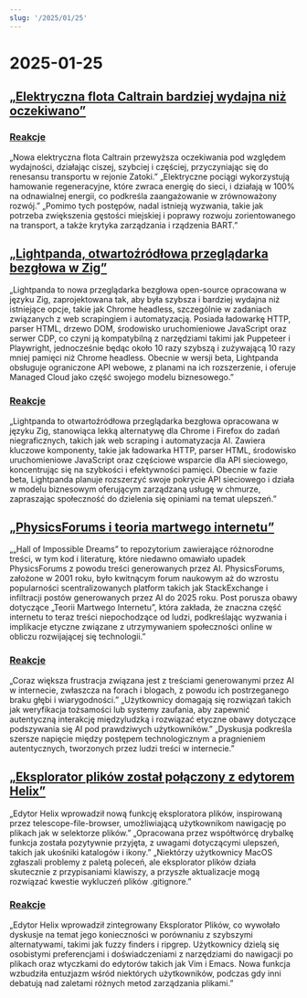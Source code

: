 ```yaml
---
slug: '/2025/01/25'
---
```


# 2025-01-25

## [„Elektryczna flota Caltrain bardziej wydajna niż oczekiwano”](https://www.caltrain.com/news/caltrains-electric-fleet-more-efficient-expected)

### [Reakcje](https://news.ycombinator.com/item?id=42818692)

„Nowa elektryczna flota Caltrain przewyższa oczekiwania pod względem wydajności, działając ciszej, szybciej i częściej, przyczyniając się do renesansu transportu w rejonie Zatoki.” „Elektryczne pociągi wykorzystują hamowanie regeneracyjne, które zwraca energię do sieci, i działają w 100% na odnawialnej energii, co podkreśla zaangażowanie w zrównoważony rozwój.” „Pomimo tych postępów, nadal istnieją wyzwania, takie jak potrzeba zwiększenia gęstości miejskiej i poprawy rozwoju zorientowanego na transport, a także krytyka zarządzania i rządzenia BART.”

## [„Lightpanda, otwartoźródłowa przeglądarka bezgłowa w Zig”](https://github.com/lightpanda-io/browser)

„Lightpanda to nowa przeglądarka bezgłowa open-source opracowana w języku Zig, zaprojektowana tak, aby była szybsza i bardziej wydajna niż istniejące opcje, takie jak Chrome headless, szczególnie w zadaniach związanych z web scrapingiem i automatyzacją. Posiada ładowarkę HTTP, parser HTML, drzewo DOM, środowisko uruchomieniowe JavaScript oraz serwer CDP, co czyni ją kompatybilną z narzędziami takimi jak Puppeteer i Playwright, jednocześnie będąc około 10 razy szybszą i zużywającą 10 razy mniej pamięci niż Chrome headless. Obecnie w wersji beta, Lightpanda obsługuje ograniczone API webowe, z planami na ich rozszerzenie, i oferuje Managed Cloud jako część swojego modelu biznesowego.”

### [Reakcje](https://news.ycombinator.com/item?id=42817439)

„Lightpanda to otwartoźródłowa przeglądarka bezgłowa opracowana w języku Zig, stanowiąca lekką alternatywę dla Chrome i Firefox do zadań niegraficznych, takich jak web scraping i automatyzacja AI. Zawiera kluczowe komponenty, takie jak ładowarka HTTP, parser HTML, środowisko uruchomieniowe JavaScript oraz częściowe wsparcie dla API sieciowego, koncentrując się na szybkości i efektywności pamięci. Obecnie w fazie beta, Lightpanda planuje rozszerzyć swoje pokrycie API sieciowego i działa w modelu biznesowym oferującym zarządzaną usługę w chmurze, zapraszając społeczność do dzielenia się opiniami na temat ulepszeń.”

## [„PhysicsForums i teoria martwego internetu”](https://hallofdreams.org/posts/physicsforums/)

„„Hall of Impossible Dreams” to repozytorium zawierające różnorodne treści, w tym kod i literaturę, które niedawno omawiało upadek PhysicsForums z powodu treści generowanych przez AI. PhysicsForums, założone w 2001 roku, było kwitnącym forum naukowym aż do wzrostu popularności scentralizowanych platform takich jak StackExchange i infiltracji postów generowanych przez AI do 2025 roku. Post porusza obawy dotyczące „Teorii Martwego Internetu”, która zakłada, że znaczna część internetu to teraz treści niepochodzące od ludzi, podkreślając wyzwania i implikacje etyczne związane z utrzymywaniem społeczności online w obliczu rozwijającej się technologii.”

### [Reakcje](https://news.ycombinator.com/item?id=42816284)

„Coraz większa frustracja związana jest z treściami generowanymi przez AI w internecie, zwłaszcza na forach i blogach, z powodu ich postrzeganego braku głębi i wiarygodności.” „Użytkownicy domagają się rozwiązań takich jak weryfikacja tożsamości lub systemy zaufania, aby zapewnić autentyczną interakcję międzyludzką i rozwiązać etyczne obawy dotyczące podszywania się AI pod prawdziwych użytkowników.” „Dyskusja podkreśla szersze napięcie między postępem technologicznym a pragnieniem autentycznych, tworzonych przez ludzi treści w internecie.”

## [„Eksplorator plików został połączony z edytorem Helix”](https://github.com/helix-editor/helix/pull/11285)

„Edytor Helix wprowadził nową funkcję eksploratora plików, inspirowaną przez telescope-file-browser, umożliwiającą użytkownikom nawigację po plikach jak w selektorze plików.” „Opracowana przez współtwórcę drybalkę funkcja została pozytywnie przyjęta, z uwagami dotyczącymi ulepszeń, takich jak ukośniki katalogów i ikony.” „Niektórzy użytkownicy MacOS zgłaszali problemy z paletą poleceń, ale eksplorator plików działa skutecznie z przypisaniami klawiszy, a przyszłe aktualizacje mogą rozwiązać kwestie wykluczeń plików .gitignore.”

### [Reakcje](https://news.ycombinator.com/item?id=42818278)

„Edytor Helix wprowadził zintegrowany Eksplorator Plików, co wywołało dyskusje na temat jego konieczności w porównaniu z szybszymi alternatywami, takimi jak fuzzy finders i ripgrep. Użytkownicy dzielą się osobistymi preferencjami i doświadczeniami z narzędziami do nawigacji po plikach oraz wtyczkami do edytorów takich jak Vim i Emacs. Nowa funkcja wzbudziła entuzjazm wśród niektórych użytkowników, podczas gdy inni debatują nad zaletami różnych metod zarządzania plikami.”

<head>
  <meta property="og:title" content="„Elektryczna flota Caltrain bardziej wydajna niż oczekiwano”" />
  <meta property="og:type" content="website" />
  <meta property="og:image" content="https://og.cho.sh/api/og/?title=%E2%80%9EElektryczna%20flota%20Caltrain%20bardziej%20wydajna%20ni%C5%BC%20oczekiwano%E2%80%9D&subheading=sobota%2C%2025%20stycznia%202025%3A%20Podsumowanie%20Hacker%20News" />
</head>
